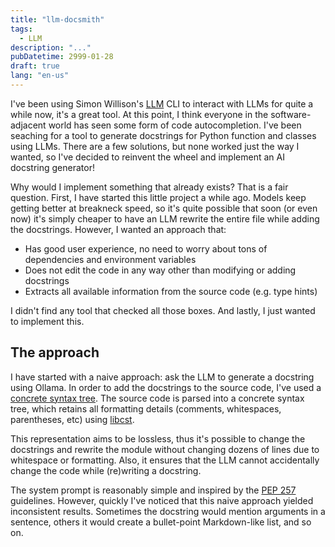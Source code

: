 ```yaml
---
title: "llm-docsmith"
tags:
  - LLM
description: "..."
pubDatetime: 2999-01-28
draft: true
lang: "en-us"
---
```


I've been using Simon Willison's [LLM](https://llm.datasette.io/en/stable/) CLI to interact with LLMs for quite a while now, it's a great tool.
At this point, I think everyone in the software-adjacent world has seen some form of code autocompletion.
I've been seaching for a tool to generate docstrings for Python function and classes using LLMs.
There are a few solutions, but none worked just the way I wanted, so I've decided to reinvent the wheel and implement an AI docstring generator!

Why would I implement something that already exists? That is a fair question.
First, I have started this little project a while ago.
Models keep getting better at breakneck speed, so it's quite possible that soon (or even now) it's simply cheaper to have an LLM rewrite the entire file while adding the docstrings.
However, I wanted an approach that:

- Has good user experience, no need to worry about tons of dependencies and environment variables
- Does not edit the code in any way other than modifying or adding docstrings
- Extracts all available information from the source code (e.g. type hints)

I didn't find any tool that checked all those boxes.
And lastly, I just wanted to implement this.

## The approach

I have started with a naive approach: ask the LLM to generate a docstring using Ollama.
In order to add the docstrings to the source code, I've used a [concrete syntax tree](https://stackoverflow.com/questions/1888854/what-is-the-difference-between-an-abstract-syntax-tree-and-a-concrete-syntax-tre).
The source code is parsed into a concrete syntax tree, which retains all formatting details (comments, whitespaces, parentheses, etc) using [libcst](https://pypi.org/project/libcst/).

This representation aims to be lossless, thus it's possible to change the docstrings and rewrite the module without changing dozens of lines due to whitespace or formatting.
Also, it ensures that the LLM cannot accidentally change the code while (re)writing a docstring.

The system prompt is reasonably simple and inspired by the [PEP 257](https://peps.python.org/pep-0257/) guidelines.
However, quickly I've noticed that this naive approach yielded inconsistent results.
Sometimes the docstring would mention arguments in a sentence, others it would create a bullet-point Markdown-like list, and so on.
